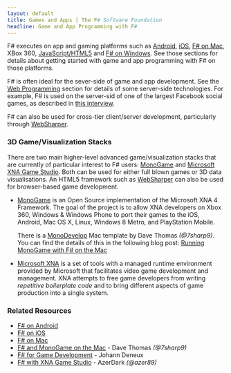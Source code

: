 ```yaml
---
layout: default
title: Games and Apps | The F# Software Foundation
headline: Game and App Programming with F#
---
```


F# executes on app and gaming platforms such as  [Android](/use/android/), [iOS](/use/ios/), 
[F# on Mac](/use/mac/), XBox 360, [JavaScript/HTML5](/webstacks) and [F# on Windows](/use/windows/). See those 
sections for details about getting started with game and app programming with F# on those platforms.

F# is often ideal for the sever-side of game and app development. See the [Web Programming](/webstacks) section for 
details of some server-side technologies. For example, F# is used on the server-sid of one of 
the largest Facebook social games, as described in [this interview](http://www.dotnetrocks.com/default.aspx?ShowNum=846).
  
F# can also be used for cross-tier client/server development, particularly through [WebSharper](http://websharper.com).

### 3D Game/Visualization Stacks 

There are two main higher-level advanced game/visualization stacks that are currently of 
particular interest to F# users: [MonoGame][1] and 
[Microsoft XNA Game Studio][2].  Both can be used for either full blown games or 3D 
data visualisations.  An HTML5 framework such as [WebSharper](http://websharper.com) can also
be used for browser-based game development.


* [MonoGame][1] is an Open Source implementation of the Microsoft XNA 4 Framework. The 
  goal of the project is to allow XNA developers on Xbox 360, Windows & Windows Phone to port 
  their games to the iOS, Android, Mac OS X, Linux, Windows 8 Metro, and PlayStation 
  Mobile.  

  There is a [MonoDevelop][7] Mac template by Dave Thomas *(@7sharp9)*.  You can find the details of this in the following blog 
  post: [Running MonoGame with F# on the Mac][3]

* [Microsoft XNA][2] is a set of tools with a managed runtime environment provided by Microsoft that 
  facilitates video game development and management. XNA attempts to free game developers from writing 
  *repetitive boilerplate code* and to bring different aspects of game production into a single system.  


### Related Resources
 * [F# on Android](/use/android/) 
 * [F# on iOS](/use/ios/) 
 * [F# on Mac](/use/mac/) 
 * [F# and MonoGame on the Mac][3] - Dave Thomas *(@7sharp9)*
 * [F# for Game Development][4] - Johann Deneux
 * [F# with XNA Game Studio][5] - AzerDark *(@azer89)*

[1]: http://monogame.codeplex.com
[2]: http://msdn.microsoft.com/en-us/aa937791.aspx
[3]: http://7sharpnine.com/posts/Fsharp-and-MonoGame-on-the-Mac/
[4]: http://sharp-gamedev.blogspot.co.uk
[5]: http://azerdark.wordpress.com/2011/04/05/f-with-xna-game-studio/
[6]: http://www.microsoft.com/visualstudio/
[7]: http://monodevelop.com
